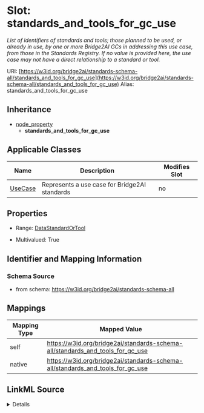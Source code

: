 

# Slot: standards_and_tools_for_gc_use 


_List of identifiers of standards and tools; those planned to be used, or already in use, by one or more Bridge2AI GCs in addressing this use case, from those in the Standards Registry. If no value is provided here, the use case may not have a direct relationship to a standard or tool._





URI: [https://w3id.org/bridge2ai/standards-schema-all/standards_and_tools_for_gc_use](https://w3id.org/bridge2ai/standards-schema-all/standards_and_tools_for_gc_use)
Alias: standards_and_tools_for_gc_use


## Inheritance

* [node_property](node_property.md)
    * **standards_and_tools_for_gc_use**






## Applicable Classes

| Name | Description | Modifies Slot |
| --- | --- | --- |
| [UseCase](UseCase.md) | Represents a use case for Bridge2AI standards |  no  |







## Properties

* Range: [DataStandardOrTool](DataStandardOrTool.md)

* Multivalued: True





## Identifier and Mapping Information







### Schema Source


* from schema: https://w3id.org/bridge2ai/standards-schema-all




## Mappings

| Mapping Type | Mapped Value |
| ---  | ---  |
| self | https://w3id.org/bridge2ai/standards-schema-all/standards_and_tools_for_gc_use |
| native | https://w3id.org/bridge2ai/standards-schema-all/standards_and_tools_for_gc_use |




## LinkML Source

<details>
```yaml
name: standards_and_tools_for_gc_use
description: List of identifiers of standards and tools; those planned to be used,
  or already in use, by one or more Bridge2AI GCs in addressing this use case, from
  those in the Standards Registry. If no value is provided here, the use case may
  not have a direct relationship to a standard or tool.
from_schema: https://w3id.org/bridge2ai/standards-schema-all
rank: 1000
is_a: node_property
domain: NamedThing
alias: standards_and_tools_for_gc_use
domain_of:
- UseCase
range: DataStandardOrTool
multivalued: true

```
</details>